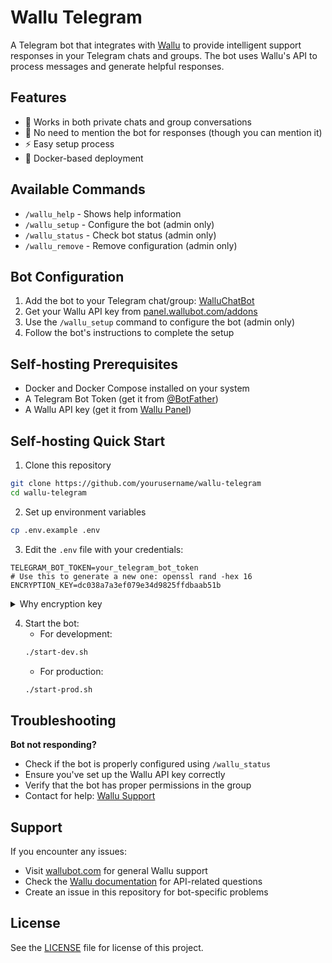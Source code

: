 # Wallu Telegram

A Telegram bot that integrates with [Wallu](https://wallubot.com) to provide intelligent support responses in your Telegram chats and groups. The bot uses
Wallu's API to process messages and generate helpful responses.

## Features

- 👥 Works in both private chats and group conversations
- 🤖 No need to mention the bot for responses (though you can mention it)
- ⚡ Easy setup process
- 🐳 Docker-based deployment

## Available Commands

- `/wallu_help` - Shows help information
- `/wallu_setup` - Configure the bot (admin only)
- `/wallu_status` - Check bot status (admin only)
- `/wallu_remove` - Remove configuration (admin only)

## Bot Configuration

1. Add the bot to your Telegram chat/group: [WalluChatBot](https://wallubot.com/telegram)
2. Get your Wallu API key from [panel.wallubot.com/addons](https://panel.wallubot.com/addons)
3. Use the `/wallu_setup` command to configure the bot (admin only)
4. Follow the bot's instructions to complete the setup

## Self-hosting Prerequisites

- Docker and Docker Compose installed on your system
- A Telegram Bot Token (get it from [@BotFather](https://t.me/BotFather))
- A Wallu API key (get it from [Wallu Panel](https://panel.wallubot.com/addons))

## Self-hosting Quick Start

1. Clone this repository

```bash
git clone https://github.com/yourusername/wallu-telegram
cd wallu-telegram
```

2. Set up environment variables

```bash
cp .env.example .env
```

3. Edit the `.env` file with your credentials:

```
TELEGRAM_BOT_TOKEN=your_telegram_bot_token
# Use this to generate a new one: openssl rand -hex 16 
ENCRYPTION_KEY=dc038a7a3ef079e34d9825ffdbaab51b
```

<details>
  <summary>Why encryption key</summary>
Used to store the API key (and possibly other things in the future).
Yes, I know having it in .env next to the SQLite DB is not ideal (this feature is mainly meant for the Wallu's own production instance + avoid having the API keys unencrypted in backups)
</details>

4. Start the bot:
    - For development:
   ```bash
   ./start-dev.sh
   ```
    - For production:
   ```bash
   ./start-prod.sh
   ```

## Troubleshooting

**Bot not responding?**

- Check if the bot is properly configured using `/wallu_status`
- Ensure you've set up the Wallu API key correctly
- Verify that the bot has proper permissions in the group
- Contact for help: [Wallu Support](https://wallubot.com/contact)

## Support

If you encounter any issues:

- Visit [wallubot.com](https://wallubot.com) for general Wallu support
- Check the [Wallu documentation](https://docs.wallubot.com) for API-related questions
- Create an issue in this repository for bot-specific problems

## License

See the [LICENSE](LICENSE) file for license of this project.
